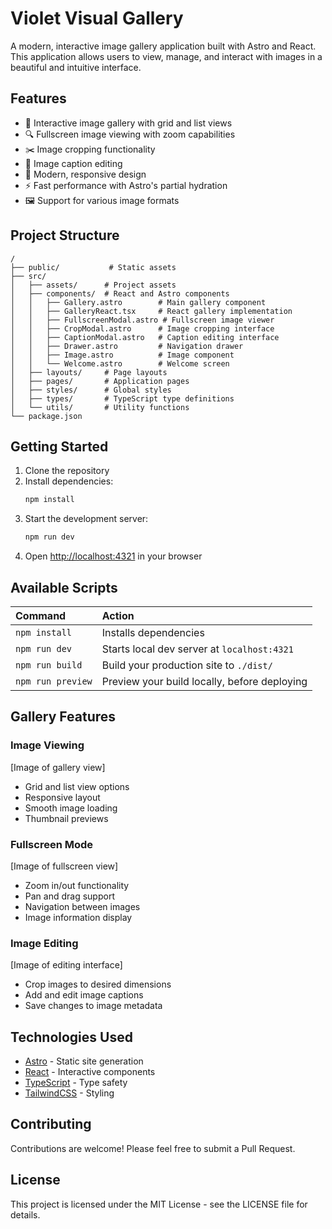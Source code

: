 # Violet Visual Gallery

A modern, interactive image gallery application built with Astro and React. This application allows users to view, manage, and interact with images in a beautiful and intuitive interface.

## Features

- 📸 Interactive image gallery with grid and list views
- 🔍 Fullscreen image viewing with zoom capabilities
- ✂️ Image cropping functionality
- 📝 Image caption editing
- 🎨 Modern, responsive design
- ⚡ Fast performance with Astro's partial hydration
- 🖼️ Support for various image formats

## Project Structure

```text
/
├── public/           # Static assets
├── src/
│   ├── assets/      # Project assets
│   ├── components/  # React and Astro components
│   │   ├── Gallery.astro        # Main gallery component
│   │   ├── GalleryReact.tsx     # React gallery implementation
│   │   ├── FullscreenModal.astro # Fullscreen image viewer
│   │   ├── CropModal.astro      # Image cropping interface
│   │   ├── CaptionModal.astro   # Caption editing interface
│   │   ├── Drawer.astro         # Navigation drawer
│   │   ├── Image.astro          # Image component
│   │   └── Welcome.astro        # Welcome screen
│   ├── layouts/     # Page layouts
│   ├── pages/       # Application pages
│   ├── styles/      # Global styles
│   ├── types/       # TypeScript type definitions
│   └── utils/       # Utility functions
└── package.json
```

## Getting Started

1. Clone the repository
2. Install dependencies:
   ```bash
   npm install
   ```
3. Start the development server:
   ```bash
   npm run dev
   ```
4. Open [http://localhost:4321](http://localhost:4321) in your browser

## Available Scripts

| Command                   | Action                                           |
| :------------------------ | :----------------------------------------------- |
| `npm install`             | Installs dependencies                            |
| `npm run dev`             | Starts local dev server at `localhost:4321`      |
| `npm run build`           | Build your production site to `./dist/`          |
| `npm run preview`         | Preview your build locally, before deploying     |

## Gallery Features

### Image Viewing
[Image of gallery view]

- Grid and list view options
- Responsive layout
- Smooth image loading
- Thumbnail previews

### Fullscreen Mode
[Image of fullscreen view]

- Zoom in/out functionality
- Pan and drag support
- Navigation between images
- Image information display

### Image Editing
[Image of editing interface]

- Crop images to desired dimensions
- Add and edit image captions
- Save changes to image metadata

## Technologies Used

- [Astro](https://astro.build) - Static site generation
- [React](https://reactjs.org) - Interactive components
- [TypeScript](https://www.typescriptlang.org) - Type safety
- [TailwindCSS](https://tailwindcss.com) - Styling

## Contributing

Contributions are welcome! Please feel free to submit a Pull Request.

## License

This project is licensed under the MIT License - see the LICENSE file for details.

